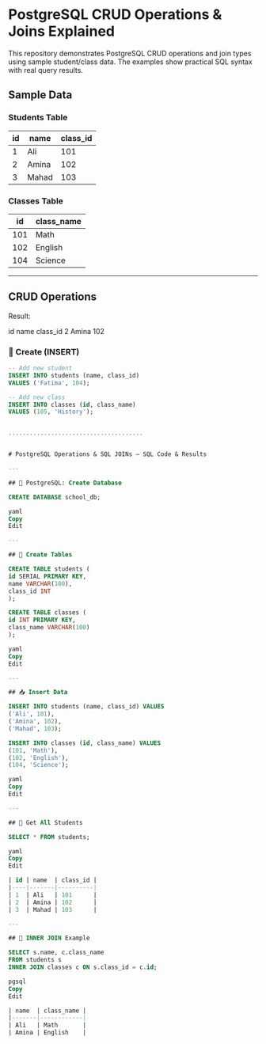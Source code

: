 # PostgreSQL CRUD Operations & Joins Explained

This repository demonstrates PostgreSQL CRUD operations and join types using sample student/class data. The examples show practical SQL syntax with real query results.

## Sample Data

### Students Table
| id | name  | class_id |
|----|-------|----------|
| 1  | Ali   | 101      |
| 2  | Amina | 102      |
| 3  | Mahad | 103      |

### Classes Table
| id  | class_name |
|-----|------------|
| 101 | Math       |
| 102 | English    |
| 104 | Science    |

---

## CRUD Operations
Result:

id	name	class_id
2	Amina	102
### 📝 Create (INSERT)
```sql
-- Add new student
INSERT INTO students (name, class_id) 
VALUES ('Fatima', 104);

-- Add new class
INSERT INTO classes (id, class_name)
VALUES (105, 'History');


......................................


# PostgreSQL Operations & SQL JOINs – SQL Code & Results

---

## 📘 PostgreSQL: Create Database

CREATE DATABASE school_db;

yaml
Copy
Edit

---

## 🧱 Create Tables

CREATE TABLE students (
id SERIAL PRIMARY KEY,
name VARCHAR(100),
class_id INT
);

CREATE TABLE classes (
id INT PRIMARY KEY,
class_name VARCHAR(100)
);

yaml
Copy
Edit

---

## 📥 Insert Data

INSERT INTO students (name, class_id) VALUES
('Ali', 101),
('Amina', 102),
('Mahad', 103);

INSERT INTO classes (id, class_name) VALUES
(101, 'Math'),
(102, 'English'),
(104, 'Science');

yaml
Copy
Edit

---

## 📄 Get All Students

SELECT * FROM students;

yaml
Copy
Edit

| id | name  | class_id |
|----|-------|----------|
| 1  | Ali   | 101      |
| 2  | Amina | 102      |
| 3  | Mahad | 103      |

---

## 🔗 INNER JOIN Example

SELECT s.name, c.class_name
FROM students s
INNER JOIN classes c ON s.class_id = c.id;

pgsql
Copy
Edit

| name  | class_name |
|-------|------------|
| Ali   | Math       |
| Amina | English    |